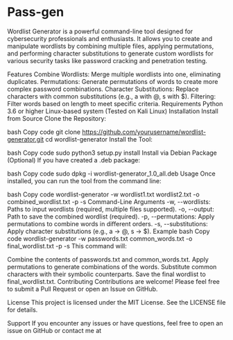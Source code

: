 # Pass-gen
Wordlist Generator is a powerful command-line tool designed for cybersecurity professionals and enthusiasts. It allows you to create and manipulate wordlists by combining multiple files, applying permutations, and performing character substitutions to generate custom wordlists for various security tasks like password cracking and penetration testing.

Features
Combine Wordlists: Merge multiple wordlists into one, eliminating duplicates.
Permutations: Generate permutations of words to create more complex password combinations.
Character Substitutions: Replace characters with common substitutions (e.g., a with @, s with $).
Filtering: Filter words based on length to meet specific criteria.
Requirements
Python 3.6 or higher
Linux-based system (Tested on Kali Linux)
Installation
Install from Source
Clone the Repository:

bash
Copy code
git clone https://github.com/yourusername/wordlist-generator.git
cd wordlist-generator
Install the Tool:

bash
Copy code
sudo python3 setup.py install
Install via Debian Package (Optional)
If you have created a .deb package:

bash
Copy code
sudo dpkg -i wordlist-generator_1.0_all.deb
Usage
Once installed, you can run the tool from the command line:

bash
Copy code
wordlist-generator -w wordlist1.txt wordlist2.txt -o combined_wordlist.txt -p -s
Command-Line Arguments
-w, --wordlists: Paths to input wordlists (required, multiple files supported).
-o, --output: Path to save the combined wordlist (required).
-p, --permutations: Apply permutations to combine words in different orders.
-s, --substitutions: Apply character substitutions (e.g., a -> @, s -> $).
Example
bash
Copy code
wordlist-generator -w passwords.txt common_words.txt -o final_wordlist.txt -p -s
This command will:

Combine the contents of passwords.txt and common_words.txt.
Apply permutations to generate combinations of the words.
Substitute common characters with their symbolic counterparts.
Save the final wordlist to final_wordlist.txt.
Contributing
Contributions are welcome! Please feel free to submit a Pull Request or open an Issue on GitHub.

License
This project is licensed under the MIT License. See the LICENSE file for details.

Support
If you encounter any issues or have questions, feel free to open an issue on GitHub or contact me at 
